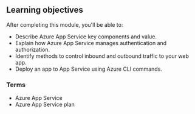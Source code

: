 ## Learning objectives
After completing this module, you'll be able to:

- Describe Azure App Service key components and value.
- Explain how Azure App Service manages authentication and authorization.
- Identify methods to control inbound and outbound traffic to your web app.
- Deploy an app to App Service using Azure CLI commands.

### Terms

- Azure App Service
- Azure App Service plan
